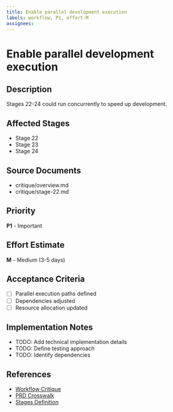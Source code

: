 ```yaml
---
title: Enable parallel development execution
labels: workflow, P1, effort-M
assignees: 
---
```


# Enable parallel development execution

## Description
Stages 22-24 could run concurrently to speed up development.

## Affected Stages
- Stage 22
- Stage 23
- Stage 24

## Source Documents
- critique/overview.md
- critique/stage-22.md

## Priority
**P1** - Important

## Effort Estimate
**M** - Medium (3-5 days)

## Acceptance Criteria
- [ ] Parallel execution paths defined
- [ ] Dependencies adjusted
- [ ] Resource allocation updated

## Implementation Notes
- TODO: Add technical implementation details
- TODO: Define testing approach
- TODO: Identify dependencies

## References
- [Workflow Critique](../../critique/overview.md)
- [PRD Crosswalk](../../prd_crosswalk.md)
- [Stages Definition](../../stages.yaml)